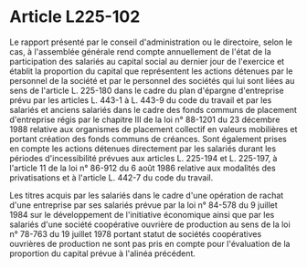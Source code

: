 # Article L225-102

Le rapport présenté par le conseil d'administration ou le directoire, selon le cas, à l'assemblée générale rend compte annuellement de l'état de la participation des salariés au capital social au dernier jour de l'exercice et établit la proportion du capital que représentent les actions détenues par le personnel de la société et par le personnel des sociétés qui lui sont liées au sens de l'article L. 225-180 dans le cadre du plan d'épargne d'entreprise prévu par les articles L. 443-1 à L. 443-9 du code du travail et par les salariés et anciens salariés dans le cadre des fonds communs de placement d'entreprise régis par le chapitre III de la loi n° 88-1201 du 23 décembre 1988 relative aux organismes de placement collectif en valeurs mobilières et portant création des fonds communs de créances. Sont également prises en compte les actions détenues directement par les salariés durant les périodes d'incessibilité prévues aux articles L. 225-194 et L. 225-197, à l'article 11 de la loi n° 86-912 du 6 août 1986 relative aux modalités des privatisations et à l'article L. 442-7 du code du travail.

Les titres acquis par les salariés dans le cadre d'une opération de rachat d'une entreprise par ses salariés prévue par la loi n° 84-578 du 9 juillet 1984 sur le développement de l'initiative économique ainsi que par les salariés d'une société coopérative ouvrière de production au sens de la loi n° 78-763 du 19 juillet 1978 portant statut de sociétés coopératives ouvrières de production ne sont pas pris en compte pour l'évaluation de la proportion du capital prévue à l'alinéa précédent.
